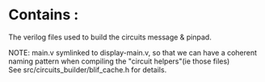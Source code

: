 
# Contains :

The verilog files used to build the circuits message & pinpad.

NOTE: main.v symlinked to display-main.v, so that we can have a coherent naming pattern when compiling the "circuit helpers"(ie those files)  
See src/circuits_builder/blif_cache.h for details.